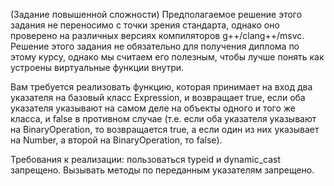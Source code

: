 (Задание повышенной сложности) Предполагаемое решение этого задания не переносимо с точки зрения стандарта, однако оно проверено на различных версиях компиляторов g++/clang++/msvc. Решение этого задания не обязательно для получения диплома по этому курсу, однако мы считаем его полезным, чтобы лучше понять как устроены виртуальные функции внутри.

Вам требуется реализовать функцию, которая принимает на вход два указателя на базовый класс Expression, и возвращает true, если оба указателя указывают на самом деле на объекты одного и того же класса, и false в противном случае (т.е. если оба указателя указывают на BinaryOperation, то возвращается true, а если один из них указывает на Number, а второй на BinaryOperation, то false).

Требования к реализации: пользоваться typeid и dynamic_cast запрещено. Вызывать методы по переданным указателям запрещено.
